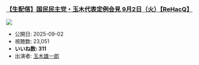 ### [【生配信】国民民主党・玉木代表定例会見 9月2日（火）【ReHacQ】](https://www.youtube.com/watch?v=aLQOKHiA9L0)
[![](https://img.youtube.com/vi/aLQOKHiA9L0/sddefault.jpg)](https://www.youtube.com/watch?v=aLQOKHiA9L0)
-   公開日: 2025-09-02
-   視聴数: 23,051
-   **いいね数: 311**
-   出演者: [玉木雄一郎](/rehacq_fan/people/玉木雄一郎 "wikilink")
